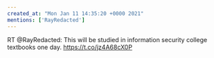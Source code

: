 ```yaml
---
created_at: "Mon Jan 11 14:35:20 +0000 2021"
mentions: ['RayRedacted']
---
```


RT @RayRedacted: This will be studied in information security college textbooks one day. https://t.co/jz4A68cX0P